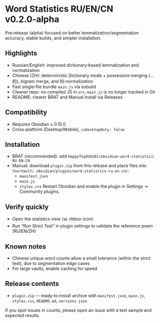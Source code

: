 # Word Statistics RU/EN/CN v0.2.0‑alpha

Pre‑release (alpha) focused on better lemmatization/segmentation accuracy, stable builds, and simpler installation.

## Highlights
- Russian/English: improved dictionary‑based lemmatization and normalization
- Chinese (ZH): deterministic Dictionary mode + possessive merging (…的), bigram merge, and 的‑normalization
- Fast single‑file bundle `main.js` via esbuild
- Cleaner repo: no compiled JS in `src`; `main.js` is no longer tracked in Git
- README: clearer BRAT and Manual install via Releases

## Compatibility
- Requires Obsidian ≥ 0.15.0
- Cross‑platform (Desktop/Mobile), `isDesktopOnly: false`

## Installation
- BRAT (recommended): add `HappyToy010101/obsidian-word-statistics-RU-EN-CN`
- Manual: download `plugin.zip` from this release and place files into `YourVault/.obsidian/plugins/word-statistics-ru-en-cn/`:
  - `manifest.json`
  - `main.js`
  - `styles.css`
  Restart Obsidian and enable the plugin in Settings → Community plugins.

## Verify quickly
- Open the statistics view (📊 ribbon icon)
- Run “Run Strict Test” in plugin settings to validate the reference poem (RU/EN/ZH)

## Known notes
- Chinese unique word counts allow a small tolerance (within the strict test), due to segmentation edge cases
- For large vaults, enable caching for speed

## Release contents
- `plugin.zip` — ready‑to‑install archive with `manifest.json`, `main.js`, `styles.css`, `README.md`, `versions.json`

If you spot issues in counts, please open an issue with a text sample and expected results.
